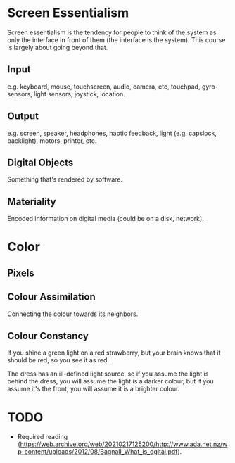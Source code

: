 # Screen Essentialism
Screen essentialism is the tendency for people to think of the system as only the interface in front of them (the interface is the system). This course is largely about going beyond that.

## Input
e.g. keyboard, mouse, touchscreen, audio, camera, etc, touchpad, gyro-sensors, light sensors, joystick, location.

## Output
e.g. screen, speaker, headphones, haptic feedback, light (e.g. capslock, backlight), motors, printer, etc.

## Digital Objects
Something that's rendered by software.

## Materiality
Encoded information on digital media (could be on a disk, network).


# Color
## Pixels

## Colour Assimilation
Connecting the colour towards its neighbors.

## Colour Constancy
If you shine a green light on a red strawberry, but your brain knows that it should be red, so you see it as red.

The dress has an ill-defined light source, so if you assume the light is behind the dress, you will assume the light is a darker colour, but if you assume it's the front, you will assume it is a brighter colour.

# TODO
- Required reading (https://web.archive.org/web/20210217125200/http://www.ada.net.nz/wp-content/uploads/2012/08/Bagnall_What_is_dgital.pdf).
